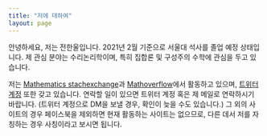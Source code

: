 ```yaml
---
title: "저에 대하여"
layout: page
---
```


안녕하세요, 저는 전한울입니다. 2021년 2월 기준으로 서울대 석사를 졸업 예정 상태입니다. 제 관심 분야는 수리논리학이며, 특히 집합론 및 구성주의 수학에 관심을 두고 있습니다.

저는 [Mathematics stachexchange](https://math.stackexchange.com/users/53976)과 [Mathoverflow](https://mathoverflow.net/users/48041)에서 활동하고 있으며, [트위터 계정](https://twitter.com/hanuljeon95) 또한 갖고 있습니다. 연락할 일이 있으면 트위터 계정 혹은 제 메일로 연락하시기 바랍니다. (트위터 계정으로 DM을 보낼 경우, 확인이 늦을 수도 있습니다.) 그 외의 사이트의 경우 페이스북을 제외하면 현재 활동하는 사이트는 없으므로, 다른 데서 저를 자칭하는 경우 사칭이라고 보시면 됩니다.